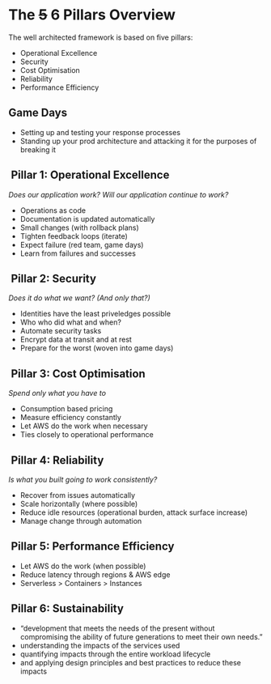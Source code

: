 
# The ~~5~~ 6 Pillars Overview

The well architected framework is based on five pillars:

- Operational Excellence
- Security
- Cost Optimisation
- Reliability
- Performance Efficiency

## Game Days

- Setting up and testing your response processes
- Standing up your prod architecture and attacking it for the purposes of breaking it

##  Pillar 1: Operational Excellence

_Does our application work? Will our application continue to work?_

- Operations as code
- Documentation is updated automatically
- Small changes (with rollback plans)
- Tighten feedback loops (iterate)
- Expect failure (red team, game days)
- Learn from failures and successes

##  Pillar 2: Security

_Does it do what we want? (And only that?)_

- Identities have the least priveledges possible
- Who who did what and when?
- Automate security tasks
- Encrypt data at transit and at rest
- Prepare for the worst (woven into game days)

##  Pillar 3: Cost Optimisation

_Spend only what you have to_

- Consumption based pricing
- Measure efficiency constantly
- Let AWS do the work when necessary
- Ties closely to operational performance

##  Pillar 4: Reliability

_Is what you built going to work consistently?_

- Recover from issues automatically
- Scale horizontally (where possible)
- Reduce idle resources (operational burden, attack surface increase)
- Manage change through automation

##  Pillar 5: Performance Efficiency

- Let AWS do the work (when possible)
- Reduce latency through regions & AWS edge
- Serverless > Containers > Instances

##  Pillar 6: Sustainability

- “development that meets the needs of the present without compromising the ability of future generations to meet their own needs.”
- understanding the impacts of the services used
- quantifying impacts through the entire workload lifecycle
- and applying design principles and best practices to reduce these impacts
